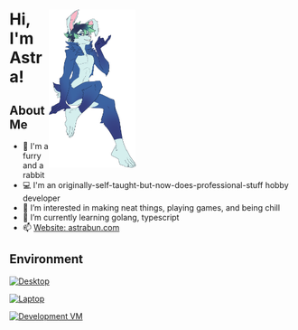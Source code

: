 <div>
  <img align="right" src="img/PUNXSimon_flirty.png" style="height: 20em; float: right; margin-right: 20em">
  <h1 align="left">Hi, I'm Astra!</h1>
</div>

## About Me

- 🐰 I'm a furry and a rabbit
- 💻 I'm an originally-self-taught-but-now-does-professional-stuff hobby developer
- 👀 I’m interested in making neat things, playing games, and being chill
- 🌱 I’m currently learning golang, typescript
- 📫 [Website: astrabun.com](https://astrabun.com)

## Environment

[![Desktop](https://img.shields.io/badge/Desktop-Windows%2010-informational?style=for-the-badge&logo=appveyor)]()

[![Laptop](https://img.shields.io/badge/Laptop-Windows%2011-informational?style=for-the-badge&logo=appveyor)]()

[![Development VM](https://img.shields.io/badge/Development%20VM-Ubuntu%2022%2E04%2E1%20LTS%20%28Jammy%20Jellyfish%29-informational?style=for-the-badge&logo=appveyor)]()
